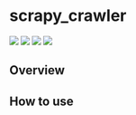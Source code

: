 # scrapy_crawler

<img src="https://img.shields.io/badge/Python-3.7-blue"></img>
<img src="https://img.shields.io/badge/Scrapy-2.5.0-blue"></img>
<img src="https://img.shields.io/badge/macOS-test pass-green"></img>
<img src="https://img.shields.io/badge/Ubuntu-test pass-green"></img>
  
## Overview

## How to use
